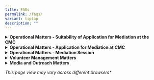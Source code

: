 ```yaml
---
title: FAQs
permalink: /faqs/
variant: tiptap
description: ""
---
```

<p></p>
<div data-type="detailGroup" class="isomer-accordion isomer-accordion-white">
<details class="isomer-details">
<summary><strong>Operational Matters - Suitability of Application for Mediation at the CMC</strong>
</summary>
<div data-type="detailsContent" class="isomer-details-content">
<p></p>
<blockquote>
<h4>Can the CMC accept cases involving neighbour disputes in private condominium or landed property?</h4>
</blockquote>
<p>We accept cases involving neighbour disputes both in public and private
estates which include landed properties, condominiums and private apartments.</p>
<hr>
<blockquote>
<h4>Why is the CMC accepting a mediation application without carrying out any investigations?</h4>
</blockquote>
<p>The CMC does not carry out investigations. Our primary focus is on facilitating
discussions between disputing parties.</p>
<p>Through mediation, we aim to help parties communicate effectively, explore
solutions and reach mutually beneficial agreements.</p>
<hr>
<blockquote>
<h4>Do I need evidence to lodge a case with the CMC?</h4>
</blockquote>
<p>You do not have to produce any evidence before applying for mediation
at the CMC.</p>
<hr>
<blockquote>
<h4>How many people can attend the mediation session?</h4>
</blockquote>
<p>Excluding family disputes, we allow up to two persons from each party,
who are directly involved with the dispute, to attend the mediation session.</p>
<p>For a satellite mediation session, only one person from each party will
attend the session.</p>
<hr>
<blockquote>
<h4>Can I get my family members/agent to attend the mediation session on my behalf?</h4>
</blockquote>
<p>If your family member or agent has been issued with a Power of Attorney
to manage your affairs, you can authorise them to attend the session on
your behalf.</p>
<p>For all other reasons, please contact us.&nbsp;</p>
<p>For <strong>Court-Directed </strong>Mediation, only parties named in the
Order of Court will attend the mediation session.</p>
<hr>
<blockquote>
<h4>Can I get a lawyer to attend the mediation with me?</h4>
</blockquote>
<p>At the CMC, lawyers are not allowed to attend the mediation sessions with
the parties.&nbsp;</p>
<p>If you require legal advice, it is advisable to seek it separately before
the mediation session.</p>
<p></p>
</div>
</details>
<details class="isomer-details">
<summary><strong>Operational Matters - Application for Mediation at CMC</strong>
</summary>
<div data-type="detailsContent" class="isomer-details-content">
<p></p>
<p></p>
<blockquote>
<h4>If the Respondent ignores or declines the CMC invitation, what are my other options? Can I bring the case up to the Community Disputes Resolution Tribunal (CDRT)?</h4>
</blockquote>
<p>For voluntary mediation, we can only proceed to arrange a mediation session
when both parties are willing to participate.&nbsp;</p>
<p><strong><u>Non-Neighbour Disputes</u></strong>
</p>
<p>If the Respondent declines or fails to respond to a mediation invitation,
you may choose to explore other options to address the dispute, which may
include seeking legal advice or proceeding to file an application with
the Courts.&nbsp;&nbsp;</p>
<p><strong><u>Neighbour Disputes</u></strong>
</p>
<p>If the Respondent declines or fails to respond to a mediation invitation,
you have the option of filing a claim at the Community Disputes Resolution
Tribunal (CDRT).</p>
<p></p>
<p>&nbsp;</p>
</div>
</details>
<details class="isomer-details">
<summary><strong>Operational Matters - Mediation Session</strong>
</summary>
<div data-type="detailsContent" class="isomer-details-content">
<p></p>
<blockquote>
<h4>Can I record the mediation session?</h4>
</blockquote>
<p>The mediation at the CMC is a confidential process, as outlined in the
CMC Act, Cap 49A.</p>
<p>To maintain confidentiality and to provide a safe space for parties to
share without fear, no photography, videography or audio recording is allowed
during the mediation session.</p>
<p>Should we realise that a recording has taken place, the party responsible
will be asked to delete the content, in the presence of the mediators or
the CMC officer.</p>
<hr>
<blockquote>
<h4>Is a CMC Settlement Agreement legally binding?</h4>
</blockquote>
<p>Once a Settlement Agreement is signed, it is binding on the parties who
signed it, which means that you can use the document as evidence to support
legal proceedings.</p>
<p></p>
<p>&nbsp;</p>
</div>
</details>
<details class="isomer-details">
<summary><strong>Volunteer Management Matters</strong>
</summary>
<div data-type="detailsContent" class="isomer-details-content">
<p></p>
<blockquote>
<h4>Is the CMC recruiting any new volunteers?</h4>
</blockquote>
<p>The CMC recruits new volunteers every year, with applications closing
at the end of September.</p>
<p>Only shortlisted candidates will be invited to attend the Selection Interviews,
which are usually held from October to November each year.</p>
</div>
</details>
<details class="isomer-details">
<summary><strong>Media and Outreach Matters</strong>
</summary>
<div data-type="detailsContent" class="isomer-details-content">
<p></p>
<blockquote>
<h4>I would like to request a briefing by the CMC.</h4>
</blockquote>
<p>Please call the MinLaw Enquiry Line at 1800 2255* 529 during office hours
or submit your request using the online form <a href="https://eservices.mlaw.gov.sg/enquiry/" rel="noopener noreferrer nofollow" target="_blank">here</a>.</p>
<hr>
<blockquote>
<h4>Where can I find the annual reports by the CMC?</h4>
</blockquote>
<p>The CMC does not publish annual reports. If you require certain type of
statistics, please submit your request using the online form <a href="https://eservices.mlaw.gov.sg/enquiry/" rel="noopener noreferrer nofollow" target="_blank">here</a>.</p>
<hr>
<blockquote>
<h4>&nbsp;I would like to conduct a media interview.</h4>
</blockquote>
<p>Please call the MinLaw Enquiry Line at 1800 2255 529* during office hours
or submit your request using the online form <a href="https://eservices.mlaw.gov.sg/enquiry/" rel="noopener noreferrer nofollow" target="_blank">here </a>stating the nature
and purpose of your request.</p>
<hr>
<blockquote>
<h4>I would like to collaborate with the CMC on an event. Who can I speak to?</h4>
</blockquote>
<p>Please call the MinLaw Enquiry Line at 1800 2255 529* during office hours
or submit your request using the online form <a href="https://eservices.mlaw.gov.sg/enquiry/" rel="noopener noreferrer nofollow" target="_blank">here </a>stating the nature
and purpose of your request.</p>
<hr>
<blockquote>
<h4>Where do I get The Community Mediation Centre statistics report?</h4>
</blockquote>
<p>The CMC does not publish statistics reports. If you require certain type
of statistics, please submit your request using the online form <a href="https://eservices.mlaw.gov.sg/enquiry/" rel="noopener noreferrer nofollow" target="_blank">here</a>.</p>
<hr>
<blockquote>
<h4>My agency would like to request for CMC’s collaterals.</h4>
</blockquote>
<p>Please call the MinLaw Enquiry Line at 1800 2255 529* during office hours
or submit your request using the online form <a href="https://eservices.mlaw.gov.sg/enquiry/" rel="noopener noreferrer nofollow" target="_blank">here</a>.</p>
<p></p>
</div>
</details>
</div>
<p></p>
<p><em>This page view may vary across different browsers*</em>
</p>